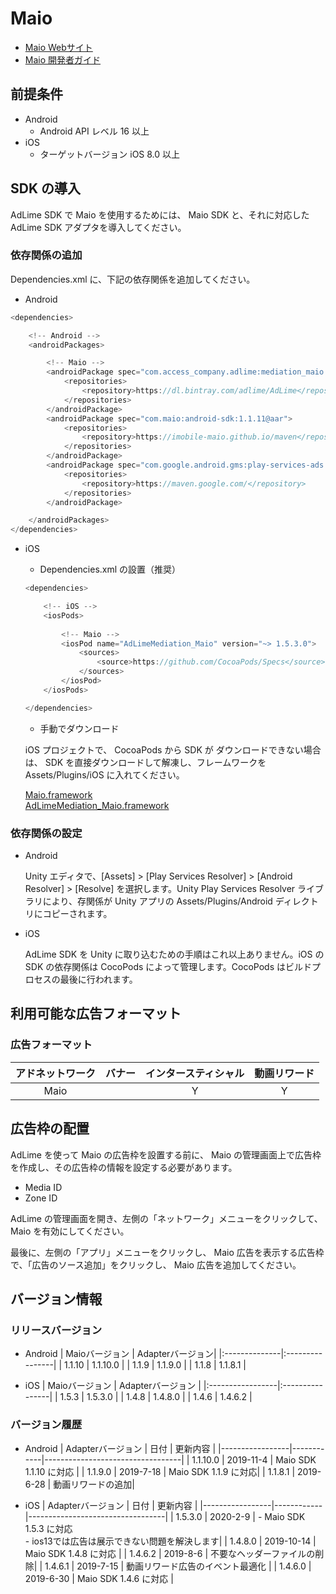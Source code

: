 # Maio
- [Maio Webサイト](https://maio.jp/)
- [Maio 開発者ガイド](https://github.com/imobile-maio/maio-Unity-Plugin)

## 前提条件
- Android
    - Android API レベル 16 以上
- iOS
    - ターゲットバージョン iOS 8.0 以上

## SDK の導入
AdLime SDK で Maio を使用するためには、 Maio SDK と、それに対応した AdLime SDK アダプタを導入してください。

### 依存関係の追加
Dependencies.xml に、下記の依存関係を追加してください。
- Android
```csharp
<dependencies>

    <!-- Android -->
    <androidPackages>

        <!-- Maio -->
        <androidPackage spec="com.access_company.adlime:mediation_maio:1.1.11.0">
            <repositories>
                <repository>https://dl.bintray.com/adlime/AdLime</repository>
            </repositories>
        </androidPackage>
        <androidPackage spec="com.maio:android-sdk:1.1.11@aar">
            <repositories>
                <repository>https://imobile-maio.github.io/maven</repository>
            </repositories>
        </androidPackage>
        <androidPackage spec="com.google.android.gms:play-services-ads:17.2.1">
            <repositories>
                <repository>https://maven.google.com/</repository>
            </repositories>
        </androidPackage>

    </androidPackages>
</dependencies>
```

- iOS
    - Dependencies.xml の設置（推奨）
    ```csharp
    <dependencies>

        <!-- iOS -->
        <iosPods>
        
            <!-- Maio -->
            <iosPod name="AdLimeMediation_Maio" version="~> 1.5.3.0">
                <sources>
                    <source>https://github.com/CocoaPods/Specs</source>
                </sources>
            </iosPod>
        </iosPods>

    </dependencies>
    ```

    - 手動でダウンロード

    iOS プロジェクトで、 CocoaPods から SDK が ダウンロードできない場合は、 SDK を直接ダウンロードして解凍し、フレームワークを Assets/Plugins/iOS に入れてください。
    
    [Maio.framework](https://github.com/imobile-maio/maio-iOS-SDK/releases/download/v1.5.3/Maio.framework.zip)<br>
    [AdLimeMediation_Maio.framework](https://github.com/Ham-mer/AdLime-iOS-Pub/raw/master/DownloadZip/AdLimeMediation_Maio/1.5.3.0.zip)

### 依存関係の設定
- Android

    Unity エディタで、[Assets] > [Play Services Resolver] > [Android Resolver] > [Resolve] を選択します。Unity Play Services Resolver ライブラリにより、存関係が Unity アプリの Assets/Plugins/Android ディレクトリにコピーされます。

- iOS

    AdLime SDK を Unity に取り込むための手順はこれ以上ありません。iOS の SDK の依存関係は CocoPods によって管理します。CocoPods はビルドプロセスの最後に行われます。

## 利用可能な広告フォーマット

### 広告フォーマット
|アドネットワーク|バナー|インタースティシャル|動画リワード |
|:-----:|:----:|:----------:|:------:|
|Maio   |      | Y          |Y       |

## 広告枠の配置
AdLime を使って Maio の広告枠を設置する前に、 Maio の管理画面上で広告枠を作成し、その広告枠の情報を設定する必要があります。
- Media ID
- Zone ID

AdLime の管理画面を開き、左側の「ネットワーク」メニューをクリックして、 Maio を有効にしてください。

最後に、左側の「アプリ」メニューをクリックし、 Maio 広告を表示する広告枠で、「広告のソース追加」をクリックし、 Maio 広告を追加してください。

## バージョン情報

### リリースバージョン
- Android
    | Maioバージョン  | Adapterバージョン|
    |:--------------|:----------------|
    | 1.1.10        | 1.1.10.0        |
    | 1.1.9         | 1.1.9.0         |
    | 1.1.8         | 1.1.8.1         |

- iOS
    | Maioバージョン     | Adapterバージョン |
    |:-----------------|:----------------|
    | 1.5.3            | 1.5.3.0         |
    | 1.4.8            | 1.4.8.0         |
    | 1.4.6            | 1.4.6.2         |

### バージョン履歴
- Android
    | Adapterバージョン | 日付       | 更新内容                    |
    |-----------------|------------|----------------------------------|
    | 1.1.10.0        | 2019-11-4  | Maio SDK 1.1.10 に対応     | 
    | 1.1.9.0         | 2019-7-18  | Maio SDK 1.1.9 に対応|
    | 1.1.8.1         | 2019-6-28  | 動画リワードの追加|

- iOS
    | Adapterバージョン | 日付       | 更新内容                    |
    |-----------------|------------|----------------------------------|
    | 1.5.3.0         | 2020-2-9   | - Maio SDK 1.5.3 に対応<br>- ios13では広告は展示できない問題を解決します|
    | 1.4.8.0         | 2019-10-14 | Maio SDK 1.4.8 に対応   |
    | 1.4.6.2         | 2019-8-6   | 不要なヘッダーファイルの削除|
    | 1.4.6.1         | 2019-7-15  | 動画リワード広告のイベント最適化             |
    | 1.4.6.0         | 2019-6-30  | Maio SDK 1.4.6 に対応   |

